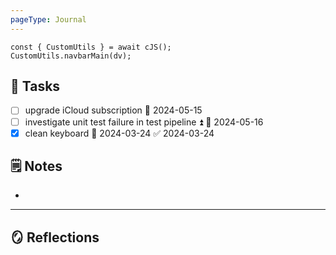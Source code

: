 ```yaml
---
pageType: Journal
---
```

```dataviewjs
const { CustomUtils } = await cJS();
CustomUtils.navbarMain(dv);
```
## 📝 Tasks
- [ ] upgrade iCloud subscription 📅 2024-05-15
- [ ] investigate unit test failure in test pipeline ⏫ 📅 2024-05-16
- [x] clean keyboard 📅 2024-03-24 ✅ 2024-03-24
## 🗒️ Notes
- 
---
## 🪞 Reflections

